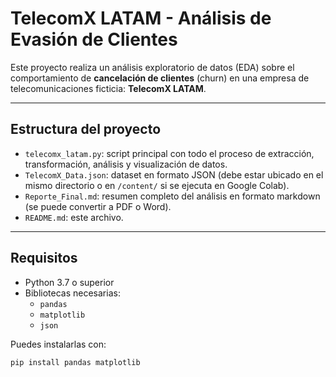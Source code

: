 # TelecomX LATAM - Análisis de Evasión de Clientes

Este proyecto realiza un análisis exploratorio de datos (EDA) sobre el comportamiento de **cancelación de clientes** (churn) en una empresa de telecomunicaciones ficticia: **TelecomX LATAM**.

---

## Estructura del proyecto

- `telecomx_latam.py`: script principal con todo el proceso de extracción, transformación, análisis y visualización de datos.
- `TelecomX_Data.json`: dataset en formato JSON (debe estar ubicado en el mismo directorio o en `/content/` si se ejecuta en Google Colab).
- `Reporte_Final.md`: resumen completo del análisis en formato markdown (se puede convertir a PDF o Word).
- `README.md`: este archivo.

---

##  Requisitos

- Python 3.7 o superior
- Bibliotecas necesarias:
  - `pandas`
  - `matplotlib`
  - `json`

Puedes instalarlas con:

```bash
pip install pandas matplotlib
